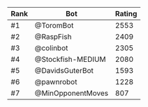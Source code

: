 Rank|Bot|Rating
---|---|---
#1|@ToromBot|2553
#2|@RaspFish|2409
#3|@colinbot|2305
#4|@Stockfish-MEDIUM|2080
#5|@DavidsGuterBot|1593
#6|@pawnrobot|1228
#7|@MinOpponentMoves|807
